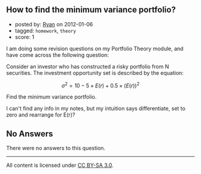 ## How to find the minimum variance portfolio?

- posted by: [Ryan](https://stackexchange.com/users/-1/562-ryan) on 2012-01-06
- tagged: `homework`, `theory`
- score: 1

I am doing some revision questions on my Portfolio Theory module, and have come across the following question:

Consider an investor who has constructed a risky portfolio from N securities. The investment opportunity set is described by the equation:

$$\sigma^2 = 10 - 5{\times}E(r) + 0.5\times(E(r))^2$$

Find the minimum variance portfolio.

I can't find any info in my notes, but my intuition says differentiate, set to zero and rearrange for E(r)?

## No Answers

There were no answers to this question.


---

All content is licensed under [CC BY-SA 3.0](https://creativecommons.org/licenses/by-sa/3.0/).
